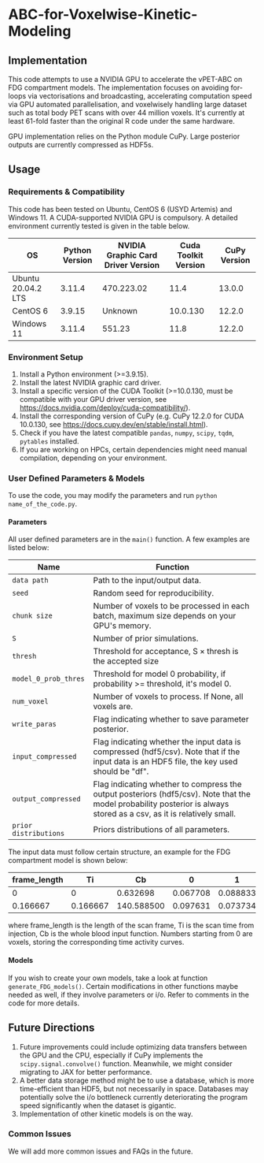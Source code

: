 # ABC-for-Voxelwise-Kinetic-Modeling

## Implementation
This code attempts to use a NVIDIA GPU to accelerate the vPET-ABC on FDG compartment models. The implementation focuses on avoiding for-loops via vectorisations and broadcasting, accelerating computation speed via GPU automated parallelisation, and voxelwisely handling large dataset such as total body PET scans with over 44 million voxels. It's currently at least 61-fold faster than the original R code under the same hardware.

GPU implementation relies on the Python module CuPy. Large posterior outputs are currently compressed as HDF5s.
## Usage
### Requirements & Compatibility
This code has been tested on Ubuntu, CentOS 6 (USYD Artemis) and Windows 11. A CUDA-supported NVIDIA GPU is compulsory. A detailed environment currently tested is given in the table below.

| OS                 | Python Version | NVIDIA Graphic Card Driver Version | Cuda Toolkit Version | CuPy Version |
| ------------------ | -------------- | ---------------------------------- | -------------------- | ------------ |
| Ubuntu 20.04.2 LTS | 3.11.4         | 470.223.02                         | 11.4                 | 13.0.0       |
| CentOS 6           | 3.9.15         | Unknown                            | 10.0.130             | 12.2.0       |
| Windows 11         | 3.11.4         | 551.23                             | 11.8                 | 12.2.0       |

### Environment Setup
1. Install a Python environment (>=3.9.15).
2. Install the latest NVIDIA graphic card driver.
3. Install a specific version of the CUDA Toolkit (>=10.0.130, must be compatible with your GPU driver version, see https://docs.nvidia.com/deploy/cuda-compatibility/).
4. Install the corresponding version of CuPy (e.g. CuPy 12.2.0 for CUDA 10.0.130, see https://docs.cupy.dev/en/stable/install.html).
5. Check if you have the latest compatible `pandas`, `numpy`, `scipy`, `tqdm`, `pytables` installed.
6. If you are working on HPCs, certain dependencies might need manual compilation, depending on your environment.
### User Defined Parameters & Models
To use the code, you may modify the parameters and run `python name_of_the_code.py`.
#### Parameters
All user defined parameters are in the `main()` function. A few examples are listed below:

| Name                  | Function                                                                                                                                                              |
| --------------------- | --------------------------------------------------------------------------------------------------------------------------------------------------------------------- |
| `data path`           | Path to the input/output data.                                                                                                                                        |
| `seed`                | Random seed for reproducibility.                                                                                                                                      |
| `chunk size`          | Number of voxels to be processed in each batch, maximum size depends on your GPU's memory.                                                                            |
| `S`                   | Number of prior simulations.                                                                                                                                          |
| `thresh`              | Threshold for acceptance, $\text{S}\times\text{thresh}$ is the accepted size                                                                                          |
| `model_0_prob_thres`  | Threshold for model 0 probability, if probability >= threshold, it's model 0.                                                                                         |
| `num_voxel`           | Number of voxels to process. If None, all voxels are.                                                                                                                 |
| `write_paras`         | Flag indicating whether to save parameter posterior.                                                                                                                  |
| `input_compressed`    | Flag indicating whether the input data is compressed (hdf5/csv). Note that if the input data is an HDF5 file, the key used should be "df".                            |
| `output_compressed`   | Flag indicating whether to compress the output posteriors (hdf5/csv). Note that the model probability posterior is always stored as a csv, as it is relatively small. |
| `prior distributions` | Priors distributions of all parameters.                                                                                                                               |

The input data must follow certain structure, an example for the FDG compartment model is shown below:

| frame_length | Ti       | Cb         | 0        | 1        | 2        |
| ------------ | -------- | ---------- | -------- | -------- | -------- |
| 0            | 0        | 0.632698   | 0.067708 | 0.088833 | 0.104963 |
| 0.166667     | 0.166667 | 140.588500 | 0.097631 | 0.073734 | 0.051241 |

where frame_length is the length of the scan frame, Ti is the scan time from injection, Cb is the whole blood input function. Numbers starting from 0 are voxels, storing the corresponding time activity curves.
#### Models
If you wish to create your own models, take a look at function `generate_FDG_models()`. Certain modifications in other functions maybe needed as well, if they involve parameters or i/o. Refer to comments in the code for more details.
## Future Directions
1. Future improvements could include optimizing data transfers between the GPU and the CPU, especially if CuPy implements the `scipy.signal.convolve()` function. Meanwhile, we might consider migrating to JAX for better performance.
2. A better data storage method might be to use a database, which is more time-efficient than HDF5, but not necessarily in space. Databases may potentially solve the i/o bottleneck currently deteriorating the program speed significantly when the dataset is gigantic.
3. Implementation of other kinetic models is on the way.
### Common Issues
We will add more common issues and FAQs in the future.
